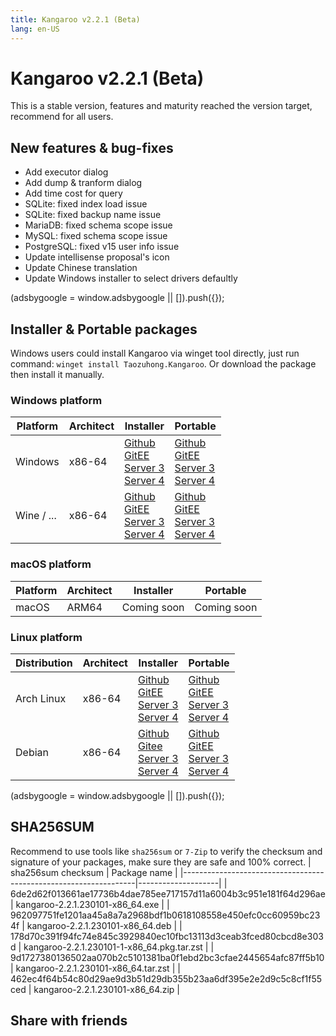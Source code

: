 ```yaml
---
title: Kangaroo v2.2.1 (Beta)
lang: en-US
---
```


# Kangaroo v2.2.1 (Beta)
This is a stable version, features and maturity reached the version target, recommend for all users. 

## New features & bug-fixes
- Add executor dialog
- Add dump & tranform dialog
- Add time cost for query
- SQLite: fixed index load issue
- SQLite: fixed backup name issue
- MariaDB: fixed schema scope issue
- MySQL: fixed schema scope issue
- PostgreSQL: fixed v15 user info issue
- Update intellisense proposal's icon
- Update Chinese translation
- Update Windows installer to select drivers defaultly


<div>
    <script2 type="text/javascript" async="true" src="https://pagead2.googlesyndication.com/pagead/js/adsbygoogle.js" />
    <ins class="adsbygoogle"
        style="display:block; text-align:center;"
        data-ad-layout="in-article"
        data-ad-format="fluid"
        data-ad-client="ca-pub-3975819313740938"
        data-ad-slot="6760827895"></ins>
    <script2 type="text/javascript">
        (adsbygoogle = window.adsbygoogle || []).push({});
    </script2>
</div>

## Installer & Portable packages
Windows users could install Kangaroo via winget tool directly, just run command: `winget install Taozuhong.Kangaroo`. Or download the package then install it manually.

### Windows platform
| Platform          | Architect         | Installer         | Portable          |
|-------------------|-------------------|-------------------|-------------------|
| Windows           | x86-64            |[Github](https://github.com/dbkangaroo/kangaroo/releases/download/v2.2.1.230101/kangaroo-2.2.1.230101-x86_64.exe) <br/> [GitEE](https://gitee.com/dbkangaroo/kangaroo/releases/download/v2.2.1.230101/kangaroo-2.2.1.230101-x86_64.exe) <br/> [Server 3](https://kangaroo.awaysoft.com/downloads/v2.2.1.230101/kangaroo-2.2.1.230101-x86_64.exe) <br/> [Server 4](https://d4.injdk.cn/dbkangaroo/v2.2.1.230101/kangaroo-2.2.1.230101-x86_64.exe) | [Github](https://github.com/dbkangaroo/kangaroo/releases/download/v2.2.1.230101/kangaroo-2.2.1.230101-x86_64.zip) <br/> [GitEE](https://gitee.com/dbkangaroo/kangaroo/releases/download/v2.2.1.230101/kangaroo-2.2.1.230101-x86_64.zip) <br/>[Server 3](https://kangaroo.awaysoft.com/downloads/v2.2.1.230101/kangaroo-2.2.1.230101-x86_64.zip) <br/> [Server 4](https://d4.injdk.cn/dbkangaroo/v2.2.1.230101/kangaroo-2.2.1.230101-x86_64.zip) |
| Wine / ...        | x86-64            |[Github](https://github.com/dbkangaroo/kangaroo/releases/download/v2.2.1.230101/kangaroo-2.2.1.230101-x86_64.exe) <br/> [GitEE](https://gitee.com/dbkangaroo/kangaroo/releases/download/v2.2.1.230101/kangaroo-2.2.1.230101-x86_64.exe) <br/> [Server 3](https://kangaroo.awaysoft.com/downloads/v2.2.1.230101/kangaroo-2.2.1.230101-x86_64.exe) <br/> [Server 4](https://d4.injdk.cn/dbkangaroo/v2.2.1.230101/kangaroo-2.2.1.230101-x86_64.exe) | [Github](https://github.com/dbkangaroo/kangaroo/releases/download/v2.2.1.230101/kangaroo-2.2.1.230101-x86_64.zip) <br/> [GitEE](https://gitee.com/dbkangaroo/kangaroo/releases/download/v2.2.1.230101/kangaroo-2.2.1.230101-x86_64.zip) <br/>[Server 3](https://kangaroo.awaysoft.com/downloads/v2.2.1.230101/kangaroo-2.2.1.230101-x86_64.zip) <br/> [Server 4](https://d4.injdk.cn/dbkangaroo/v2.2.1.230101/kangaroo-2.2.1.230101-x86_64.zip) |


### macOS platform
| Platform          | Architect         | Installer         | Portable          |
|-------------------|-------------------|-------------------|-------------------|
| macOS             | ARM64             | Coming soon       | Coming soon       |


### Linux platform
| Distribution      | Architect         | Installer         | Portable          |
|-------------------|-------------------|-------------------|-------------------|
| Arch Linux        | x86-64            | [Github](https://github.com/dbkangaroo/kangaroo/releases/download/v2.2.1.230101/kangaroo-2.2.1.230101-1-x86_64.pkg.tar.zst) <br/> [GitEE](https://gitee.com/dbkangaroo/kangaroo/releases/download/v2.2.1.230101/kangaroo-2.2.1.230101-1-x86_64.pkg.tar.zst) <br/>[Server 3](https://kangaroo.awaysoft.com/downloads/v2.2.1.230101/kangaroo-2.2.1.230101-1-x86_64.pkg.tar.zst) <br/> [Server 4](https://d4.injdk.cn/dbkangaroo/v2.2.1.230101/kangaroo-2.2.1.230101-1-x86_64.pkg.tar.zst) | [Github](https://github.com/dbkangaroo/kangaroo/releases/download/v2.2.1.230101/kangaroo-2.2.1.230101-x86_64.tar.zst) <br/> [GitEE](https://gitee.com/dbkangaroo/kangaroo/releases/download/v2.2.1.230101/kangaroo-2.2.1.230101-x86_64.tar.zst) <br/>[Server 3](https://kangaroo.awaysoft.com/downloads/v2.2.1.230101/kangaroo-2.2.1.230101-x86_64.tar.zst) <br/> [Server 4](https://d4.injdk.cn/dbkangaroo/v2.2.1.230101/kangaroo-2.2.1.230101-x86_64.tar.zst) |
| Debian            | x86-64            | [Github](https://github.com/dbkangaroo/kangaroo/releases/download/v2.2.1.230101/kangaroo-2.2.1.230101-x86_64.deb) <br/>[Gitee](https://gitee.com/dbkangaroo/kangaroo/releases/download/v2.2.1.230101/kangaroo-2.2.1.230101-x86_64.deb) <br/>[Server 3](https://kangaroo.awaysoft.com/downloads/v2.2.1.230101/kangaroo-2.2.1.230101-x86_64.deb) <br/>[Server 4](https://d4.injdk.cn/dbkangaroo/v2.2.1.230101/kangaroo-2.2.1.230101-x86_64.deb) | [Github](https://github.com/dbkangaroo/kangaroo/releases/download/v2.2.1.230101/kangaroo-2.2.1.230101-x86_64.tar.zst) <br/>[GitEE](https://gitee.com/dbkangaroo/kangaroo/releases/download/v2.2.1.230101/kangaroo-2.2.1.230101-x86_64.tar.zst) <br/>[Server 3](https://kangaroo.awaysoft.com/downloads/v2.2.1.230101/kangaroo-2.2.1.230101-x86_64.tar.zst) <br/>[Server 4](https://d4.injdk.cn/dbkangaroo/v2.2.1.230101/kangaroo-2.2.1.230101-x86_64.tar.zst) |


<div>
    <script2 type="text/javascript" async="true" src="https://pagead2.googlesyndication.com/pagead/js/adsbygoogle.js" />
    <ins class="adsbygoogle"
        style="display:block; text-align:center;"
        data-ad-layout="in-article"
        data-ad-format="fluid"
        data-ad-client="ca-pub-3975819313740938"
        data-ad-slot="6760827895"></ins>
    <script2 type="text/javascript">
        (adsbygoogle = window.adsbygoogle || []).push({});
    </script2>
</div>

## SHA256SUM
Recommend to use tools like `sha256sum` or `7-Zip` to verify the checksum and signature of your packages, make sure they are safe and 100% correct.
| sha256sum checksum                                               | Package name       |
|------------------------------------------------------------------|--------------------|
| 6de2d62f013661ae17736b4dae785ee717157d11a6004b3c951e181f64d296ae | kangaroo-2.2.1.230101-x86_64.exe |
| 962097751fe1201aa45a8a7a2968bdf1b0618108558e450efc0cc60959bc234f | kangaroo-2.2.1.230101-x86_64.deb |
| 178d70c391f94fc74e845c3929840ec10fbc13113d3ceab3fced80cbcd8e303d | kangaroo-2.2.1.230101-1-x86_64.pkg.tar.zst |
| 9d1727380136502aa070b2c5101381ba0f1ebd2bc3cfae2445654afc87ff5b10 | kangaroo-2.2.1.230101-x86_64.tar.zst |
| 462ec4f64b54c80d29ae9d3b51d29db355b23aa6df395e2e2d9c5c8cf1f55ced | kangaroo-2.2.1.230101-x86_64.zip |


## Share with friends
<social-share :networks="['facebook', 'twitter', 'whatsapp', 'telegram', 'linkedin', 'reddit', 'line', 'skype', 'pinterest']" />
